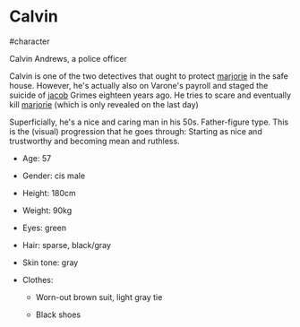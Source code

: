 # Calvin

#character

Calvin Andrews, a police officer

Calvin is one of the two detectives that ought to protect [marjorie](marjorie.md) in the safe house. However, he's actually also on Varone's payroll and staged the suicide of [jacob](jacob.md) Grimes eighteen years ago. He tries to scare and eventually kill [marjorie](marjorie.md) (which is only revealed on the last day)

Superficially, he's a nice and caring man in his 50s. Father-figure type. This is the (visual) progression that he goes through: Starting as nice and trustworthy and becoming mean and ruthless.

- Age: 57

- Gender: cis male

- Height: 180cm

- Weight: 90kg

- Eyes: green

- Hair: sparse, black/gray

- Skin tone: gray

- Clothes:

  - Worn-out brown suit, light gray tie

  - Black shoes